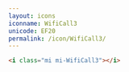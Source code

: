 ```yaml
---
layout: icons
iconname: WifiCall3
unicode: EF20
permalink: /icon/WifiCall3/
---
```


``` html
<i class="mi mi-WifiCall3"></i>
```
